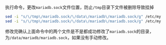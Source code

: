 
执行命令，更改`mariadb.sock`文件位置，防止`/tmp`目录下文件被删除导致挂掉

``` BASH
sed -i "s/\/tmp\/mariadb.sock/\/data\/mariadb\/mariadb.sock/g" /etc/my.cnf.d/client.cnf 
sed -i "s/\/tmp\/mariadb.sock/\/data\/mariadb\/mariadb.sock/g" /etc/my.cnf
```

修改完确认上面命令中的两个文件是不是都成功修改了`mariadb.sock`的目录，为`/data/mariadb/mariadb.sock`，如果没有手动修改。
